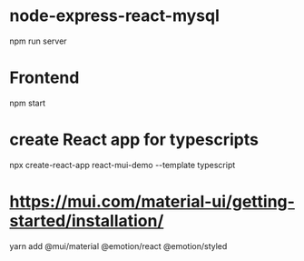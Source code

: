# node-express-react-mysql

npm run server

# Frontend
npm start

# create React app for typescripts

npx create-react-app react-mui-demo --template typescript

# https://mui.com/material-ui/getting-started/installation/

yarn add @mui/material @emotion/react @emotion/styled
